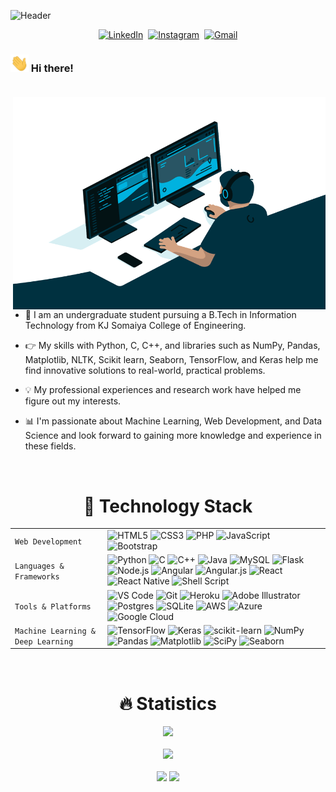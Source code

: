 ![Header](https://raw.githubusercontent.com/vishant-mehta/vishant-mehta/main/header1.png "Header")

<p align="center">
<a href="https://www.linkedin.com/in/vishant-mehta-150652217"><img src="https://img.shields.io/badge/linkedin-%230077B5.svg?&style=for-the-badge&logo=linkedin&logoColor=white" alt="LinkedIn" /></a>&nbsp; 
<a href="https://www.instagram.com/vishant_mehta/"><img src="https://img.shields.io/badge/instagram-%23E4405F.svg?&style=for-the-badge&logo=instagram&logoColor=white" alt="Instagram" /></a>&nbsp;
<a href="mailto:vishantmehta99@gmail.com"><img src="https://img.shields.io/badge/-gmail-c14438?style=for-the-badge&logo=Gmail&logoColor=white" alt="Gmail" /></a>	
</p>

<!--<span align="center"> 
	
![Visitors](https://api.visitorbadge.io/api/VisitorHit?user=vishant-mehta&repo=github-visitors-badge&countColor=%237B1E7A) 
	
</span>-->


### <img src="https://github.com/vishant-mehta/vishant-mehta/blob/main/hello.gif" width="29px"> Hi there! <br><br>

<img align="right" alt="GIF" src="https://github.com/vishant-mehta/vishant-mehta/blob/main/code.gif?raw=true" width="500" height="340" />

- 🤖 I am an undergraduate student pursuing a B.Tech in Information Technology from KJ Somaiya College of Engineering.

- 👉 My skills with Python, C, C++, and libraries such as NumPy, Pandas, Matplotlib, NLTK, Scikit learn, Seaborn, TensorFlow, and Keras help me find innovative solutions to real-world, practical problems.

- 💡 My professional experiences and research work have helped me figure out my interests. 

- 📊 I'm passionate about Machine Learning, Web Development, and Data Science and look forward to gaining more knowledge and experience in these fields.



<br />


<h1 align="center"> 🚀 Technology Stack</h1>


|               |           |
|       ---     |    ---    |
| `Web Development`     | ![HTML5](https://img.shields.io/badge/-HTML5-CC2400?style=for-the-badge&logo=html5&logoColor=white) ![CSS3](https://img.shields.io/badge/-CSS3-E24800?style=for-the-badge&logo=css3) ![PHP](https://img.shields.io/badge/-PHP-CC2400?style=for-the-badge&logo=html5&logoColor=white) ![JavaScript](https://img.shields.io/badge/-JavaScript-FE7601?style=for-the-badge&logo=javascript) ![Bootstrap](https://img.shields.io/badge/bootstrap-FE9A00?style=for-the-badge&logo=bootstrap&logoColor=white)|
| `Languages & Frameworks`   | ![Python](https://img.shields.io/badge/python-3670A0?style=for-the-badge&logo=python&logoColor=ffdd54) ![C](https://img.shields.io/badge/r-%23276DC3.svg?style=for-the-badge&logo=r&logoColor=white) ![C++](https://img.shields.io/badge/-C++-034D9A?style=for-the-badge&logo=c%2B%2B) ![Java](https://img.shields.io/badge/-java-%23ED8B00?style=for-the-badge&logo=Java&logoColor=white) ![MySQL](https://img.shields.io/badge/-MySQL-307BBD?style=for-the-badge&logo=mysql&logoColor=white) ![Flask](https://img.shields.io/badge/flask-%23000.svg?style=for-the-badge&logo=flask&logoColor=white) ![Node.js](https://img.shields.io/badge/node.js-6DA55F?style=for-the-badge&logo=node.js&logoColor=white) ![Angular](https://img.shields.io/badge/angular-%23DD0031.svg?style=for-the-badge&logo=angular&logoColor=white) ![Angular.js](https://img.shields.io/badge/angular.js-%23E23237.svg?style=for-the-badge&logo=angularjs&logoColor=white) ![React](https://img.shields.io/badge/react-%2320232a.svg?style=for-the-badge&logo=react&logoColor=%2361DAFB) ![React Native](https://img.shields.io/badge/react_native-%2320232a.svg?style=for-the-badge&logo=react&logoColor=%2361DAFB) ![Shell Script](https://img.shields.io/badge/shell_script-%23121011.svg?style=for-the-badge&logo=gnu-bash&logoColor=white)|
| `Tools & Platforms`       | ![VS Code](https://img.shields.io/badge/Visual_Studio_Code-5D1A60?style=for-the-badge&logo=visual%20studio%20code&logoColor=white) ![Git](https://img.shields.io/badge/Git-682181?style=for-the-badge&logo=git&logoColor=white) ![Heroku](https://img.shields.io/badge/Heroku-AA2690?style=for-the-badge&logo=heroku&logoColor=white)  ![Adobe Illustrator](https://img.shields.io/badge/adobeillustrator-%23FF9A00.svg?style=for-the-badge&logo=adobeillustrator&logoColor=white)![Postgres](https://img.shields.io/badge/postgres-%23316192.svg?style=for-the-badge&logo=postgresql&logoColor=white) ![SQLite](https://img.shields.io/badge/sqlite-%2307405e.svg?style=for-the-badge&logo=sqlite&logoColor=white) ![AWS](https://img.shields.io/badge/AWS-%23FF9900.svg?style=for-the-badge&logo=amazon-aws&logoColor=white) ![Azure](https://img.shields.io/badge/azure-%230072C6.svg?style=for-the-badge&logo=azure-devops&logoColor=white) ![Google Cloud](https://img.shields.io/badge/GoogleCloud-%234285F4.svg?style=for-the-badge&logo=google-cloud&logoColor=white)|
| `Machine Learning & Deep Learning` | ![TensorFlow](https://img.shields.io/badge/TensorFlow-%23FF6F00.svg?style=for-the-badge&logo=TensorFlow&logoColor=white) ![Keras](https://img.shields.io/badge/Keras-%23D00000.svg?style=for-the-badge&logo=Keras&logoColor=white) ![scikit-learn](https://img.shields.io/badge/scikit--learn-%23F7931E.svg?style=for-the-badge&logo=scikit-learn&logoColor=white) ![NumPy](https://img.shields.io/badge/numpy-%23013243.svg?style=for-the-badge&logo=numpy&logoColor=white) ![Pandas](https://img.shields.io/badge/pandas-%23150458.svg?style=for-the-badge&logo=pandas&logoColor=white) ![Matplotlib](https://img.shields.io/badge/Matplotlib-%233F4F75.svg?style=for-the-badge&logo=plotly&logoColor=white) ![SciPy](https://img.shields.io/badge/SciPy-%230C55A5.svg?style=for-the-badge&logo=scipy&logoColor=%white) ![Seaborn](https://img.shields.io/badge/Seaborn-%230C55A5.svg?style=for-the-badge&logo=scipy&logoColor=%white)|

<br/>

<h1 align="center"> 🔥 Statistics </h1>

<p align="center">
    <img src="https://github-readme-stats.vercel.app/api?username=vishant-mehta&hide=prs&show_icons=true&title_color=3380C4&icon_color=3380C4&text_color=edf2f7&bg_color=151515"/><br><br>
    <img src="https://github-readme-streak-stats.herokuapp.com/?user=vishant-mehta&theme=dark" /><br><br>
    <img src="https://github-readme-stats.vercel.app/api/top-langs/?username=vishant-mehta&layout=compact&theme=radical" />

<img src="https://activity-graph.herokuapp.com/graph?username=vishant-mehta&theme=radical&bg_color=00000000&point=00000000&line=FC6401&hide_border=true&custom_title=Keep+Exploring,+Learning+and+Contributing+away...&color=969696&area=true&area_color=FC6401"/>
	
</p>

